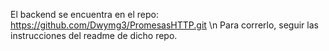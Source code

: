 El backend se encuentra en el repo: https://github.com/Dwymg3/PromesasHTTP.git \n
Para correrlo, seguir las instrucciones del readme de dicho repo.

